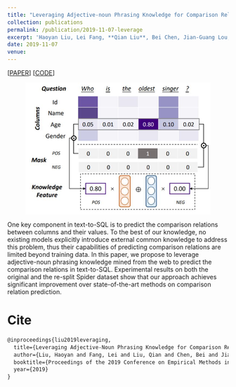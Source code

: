 ```yaml
---
title: "Leveraging Adjective-noun Phrasing Knowledge for Comparison Relation Prediction in Text-to-SQL"
collection: publications
permalink: /publication/2019-11-07-leverage
excerpt: 'Haoyan Liu, Lei Fang, **Qian Liu**, Bei Chen, Jian-Guang Lou, Zhoujun Li<br>In *Proceedings of the 2019 Conference on Empirical Methods in Natural Language Processing (**EMNLP-2019**)*'
date: 2019-11-07
venue:
---
```


\[[PAPER](https://www.aclweb.org/anthology/D19-1356.pdf)\] \[[CODE](https://github.com/microsoft/EMNLP2019-Adjective-Knowledge-for-Text-to-SQL)\]


<div style="width:100%;">
    <img src="/images/leverage-demo.JPG" style=" display: block;height:300px;vertical-align: middle;margin-left: auto;margin-right: auto;">
</div>

One key component in text-to-SQL is to predict the comparison relations between columns and their values. To the best of our knowledge, no existing models explicitly introduce external common knowledge to address this problem, thus their capabilities of predicting comparison relations are limited beyond training data. In this paper, we propose to leverage adjective-noun phrasing knowledge mined from the web to predict the comparison relations in text-to-SQL. Experimental results on both the original and the re-split Spider dataset show that our approach achieves significant improvement over state-of-the-art methods on comparison relation prediction.

Cite
===

```latex
@inproceedings{liu2019leveraging,
  title={Leveraging Adjective-Noun Phrasing Knowledge for Comparison Relation Prediction in Text-to-SQL},
  author={Liu, Haoyan and Fang, Lei and Liu, Qian and Chen, Bei and Jian-Guang, LOU and Li, Zhoujun},
  booktitle={Proceedings of the 2019 Conference on Empirical Methods in Natural Language Processing and the 9th International Joint Conference on Natural Language Processing (EMNLP-IJCNLP)},
  year={2019}
}
```